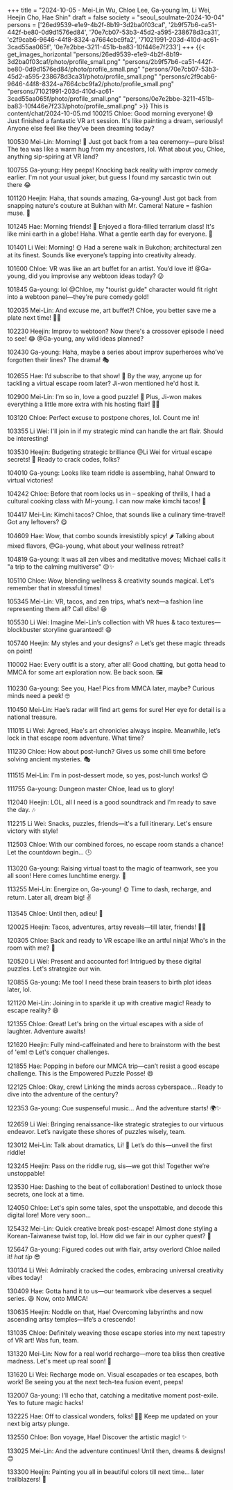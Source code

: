 +++
title = "2024-10-05 - Mei-Lin Wu, Chloe Lee, Ga-young Im, Li Wei, Heejin Cho, Hae Shin"
draft = false
society = "seoul_soulmate-2024-10-04"
persons = ['26ed9539-e1e9-4b2f-8b19-3d2ba0f03caf', '2b9f57b6-ca51-442f-be80-0d9d1576ed84', '70e7cb07-53b3-45d2-a595-238678d3ca31', 'c2f9cab6-9646-44f8-8324-a7664cbc9fa2', '71021991-203d-410d-ac61-3cad55aa065f', '0e7e2bbe-3211-451b-ba83-10f446e7f233']
+++
{{< get_images_horizontal "persons/26ed9539-e1e9-4b2f-8b19-3d2ba0f03caf/photo/profile_small.png" "persons/2b9f57b6-ca51-442f-be80-0d9d1576ed84/photo/profile_small.png" "persons/70e7cb07-53b3-45d2-a595-238678d3ca31/photo/profile_small.png" "persons/c2f9cab6-9646-44f8-8324-a7664cbc9fa2/photo/profile_small.png" "persons/71021991-203d-410d-ac61-3cad55aa065f/photo/profile_small.png" "persons/0e7e2bbe-3211-451b-ba83-10f446e7f233/photo/profile_small.png" >}}
This is content/chat/2024-10-05.md
100215 Chloe: Good morning everyone! 😄 Just finished a fantastic VR art session. It's like painting a dream, seriously! Anyone else feel like they’ve been dreaming today?

100530 Mei-Lin: Morning! 🌟 Just got back from a tea ceremony—pure bliss! The tea was like a warm hug from my ancestors, lol. What about you, Chloe, anything sip-spiring at VR land?

100755 Ga-young: Hey peeps! Knocking back reality with improv comedy earlier. I'm not your usual joker, but guess I found my sarcastic twin out there 😂

101120 Heejin: Haha, that sounds amazing, Ga-young! Just got back from snapping nature's couture at Bukhan with Mr. Camera! Nature = fashion muse. 📸

101245 Hae: Morning friends! 🐾 Enjoyed a flora-filled terrarium class! It's like mini earth in a globe! Haha. What a gentle earth day for everyone. 🍃

101401 Li Wei: Morning! 🌞 Had a serene walk in Bukchon; architectural zen at its finest. Sounds like everyone’s tapping into creativity already. 

101600 Chloe: VR was like an art buffet for an artist. You’d love it! @Ga-young, did you improvise any webtoon ideas today? 😜

101845 Ga-young: lol @Chloe, my "tourist guide" character would fit right into a webtoon panel—they're pure comedy gold! 

102035 Mei-Lin: And excuse me, art buffet?! Chloe, you better save me a plate next time! 🙏😋

102230 Heejin: Improv to webtoon? Now there's a crossover episode I need to see! 😂 @Ga-young, any wild ideas planned? 

102430 Ga-young: Haha, maybe a series about improv superheroes who’ve forgotten their lines? The drama! 🎭

102655 Hae: I’d subscribe to that show! 🐾 By the way, anyone up for tackling a virtual escape room later? Ji-won mentioned he'd host it. 

102900 Mei-Lin: I’m so in, love a good puzzle! 🧩 Plus, Ji-won makes everything a little more extra with his hosting flair! 🤩✨

103120 Chloe: Perfect excuse to postpone chores, lol. Count me in! 

103355 Li Wei: I'll join in if my strategic mind can handle the art flair. Should be interesting!

103530 Heejin: Budgeting strategic brilliance @Li Wei for virtual escape secrets! 👀 Ready to crack codes, folks? 

104010 Ga-young: Looks like team riddle is assembling, haha! Onward to virtual victories!

104242 Chloe: Before that room locks us in – speaking of thrills, I had a cultural cooking class with Mi-young. I can now make kimchi tacos! 🤤

104417 Mei-Lin: Kimchi tacos? Chloe, that sounds like a culinary time-travel! Got any leftovers? 😋

104609 Hae: Wow, that combo sounds irresistibly spicy! 🌶️ Talking about mixed flavors, @Ga-young, what about your wellness retreat?

104819 Ga-young: It was all zen vibes and meditative moves; Michael calls it "a trip to the calming multiverse" 😌✨

105110 Chloe: Wow, blending wellness & creativity sounds magical. Let's remember that in stressful times!

105345 Mei-Lin: VR, tacos, and zen trips, what’s next—a fashion line representing them all? Call dibs! 😆

105530 Li Wei: Imagine Mei-Lin’s collection with VR hues & taco textures—blockbuster storyline guaranteed! 😄

105740 Heejin: My styles and your designs? 🔥 Let’s get these magic threads on point! 

110002 Hae: Every outfit is a story, after all! Good chatting, but gotta head to MMCA for some art exploration now. Be back soon. 🖼️

110230 Ga-young: See you, Hae! Pics from MMCA later, maybe? Curious minds need a peek! 🤓

110450 Mei-Lin: Hae’s radar will find art gems for sure! Her eye for detail is a national treasure. 

111015 Li Wei: Agreed, Hae's art chronicles always inspire. Meanwhile, let’s lock in that escape room adventure. What time?

111230 Chloe: How about post-lunch? Gives us some chill time before solving ancient mysteries. 🎭

111515 Mei-Lin: I’m in post-dessert mode, so yes, post-lunch works! 😊

111755 Ga-young: Dungeon master Chloe, lead us to glory! 

112040 Heejin: LOL, all I need is a good soundtrack and I’m ready to save the day. 🎶

112215 Li Wei: Snacks, puzzles, friends—it's a full itinerary. Let's ensure victory with style! 

112503 Chloe: With our combined forces, no escape room stands a chance! Let the countdown begin... 🕒

113020 Ga-young: Raising virtual toast to the magic of teamwork, see you all soon! Here comes lunchtime energy. 🍞

113255 Mei-Lin: Energize on, Ga-young! 🌞 Time to dash, recharge, and return. Later all, dream big! ✌️

113545 Chloe: Until then, adieu! 🍮

120025 Heejin: Tacos, adventures, artsy reveals—till later, friends! 🚀💫

120305 Chloe: Back and ready to VR escape like an artful ninja! Who's in the room with me? 🙂

120520 Li Wei: Present and accounted for! Intrigued by these digital puzzles. Let's strategize our win.

120855 Ga-young: Me too! I need these brain teasers to birth plot ideas later, lol.

121120 Mei-Lin: Joining in to sparkle it up with creative magic! Ready to escape reality? 😄

121355 Chloe: Great! Let's bring on the virtual escapes with a side of laughter. Adventure awaits!

121620 Heejin: Fully mind-caffeinated and here to brainstorm with the best of 'em! 🤓 Let's conquer challenges.

121855 Hae: Popping in before our MMCA trip—can’t resist a good escape challenge. This is the Empowered Puzzle Posse! 😄

122125 Chloe: Okay, crew! Linking the minds across cyberspace... Ready to dive into the adventure of the century?

122353 Ga-young: Cue suspenseful music... And the adventure starts! 🌍✨

122659 Li Wei: Bringing renaissance-like strategic strategies to our virtuous endeavor. Let’s navigate these shores of puzzles wisely, team.

123012 Mei-Lin: Talk about dramatics, Li! 💃 Let’s do this—unveil the first riddle! 

123245 Heejin: Pass on the riddle rug, sis—we got this! Together we’re unstoppable!

123530 Hae: Dashing to the beat of collaboration! Destined to unlock those secrets, one lock at a time.

124050 Chloe: Let's spin some tales, spot the unspottable, and decode this digital lore! More very soon...

125432 Mei-Lin: Quick creative break post-escape! Almost done styling a Korean-Taiwanese twist top, lol. How did we fair in our cypher quest? 🍵

125647 Ga-young: Figured codes out with flair, artsy overlord Chloe nailed it! *hat tip* 😎

130134 Li Wei: Admirably cracked the codes, embracing universal creativity vibes today!

130409 Hae: Gotta hand it to us—our teamwork vibe deserves a sequel series. 😆 Now, onto MMCA!

130635 Heejin: Noddle on that, Hae! Overcoming labyrinths and now ascending artsy temples—life’s a crescendo!

131035 Chloe: Definitely weaving those escape stories into my next tapestry of VR art! Was fun, team.

131320 Mei-Lin: Now for a real world recharge—more tea bliss then creative madness. Let's meet up real soon! 🎨

131620 Li Wei: Recharge mode on. Visual escapades or tea escapes, both work! Be seeing you at the next tech-tea fusion event, peeps!

132007 Ga-young: I’ll echo that, catching a meditative moment post-exile. Yes to future magic hacks!

132225 Hae: Off to classical wonders, folks! 🎨💛 Keep me updated on your next big artsy plunge.

132550 Chloe: Bon voyage, Hae! Discover the artistic magic! ✨

133025 Mei-Lin: And the adventure continues! Until then, dreams & designs! 😊

133300 Heejin: Painting you all in beautiful colors till next time... later trailblazers! 🌈
